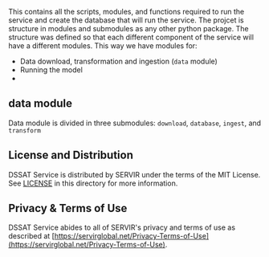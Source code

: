 
This contains all the scripts, modules, and functions required to run the service and create the database that will run the service. The projcet is structure in modules and submodules as any other python package. The structure was defined so that each different component of the service will have a different modules. This way we have modules for:
* Data download, transformation and ingestion (`data` module)
* Running the model
* 

## data module
Data module is divided in three submodules: `download`, `database`, `ingest`, and `transform`

## License and Distribution

DSSAT Service is distributed by SERVIR under the terms of the MIT License. See
[LICENSE](https://github.com/SERVIR/SAMS/blob/master/LICENSE) in this directory for more information.

## Privacy & Terms of Use

DSSAT Service abides to all of SERVIR's privacy and terms of use as described
at [https://servirglobal.net/Privacy-Terms-of-Use](https://servirglobal.net/Privacy-Terms-of-Use).